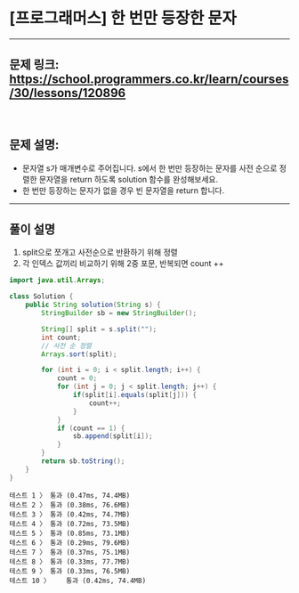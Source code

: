 # [프로그래머스] 한 번만 등장한 문자

---

## 문제 링크: https://school.programmers.co.kr/learn/courses/30/lessons/120896

<br>

## 문제 설명:

- 문자열 s가 매개변수로 주어집니다. s에서 한 번만 등장하는 문자를 사전 순으로 정렬한 문자열을 return 하도록 solution 함수를 완성해보세요. 
- 한 번만 등장하는 문자가 없을 경우 빈 문자열을 return 합니다.

---

## 풀이 설명

1. split으로 쪼개고 사전순으로 반환하기 위해 정렬
2. 각 인덱스 값끼리 비교하기 위해 2중 포문, 반복되면 count ++


```java
import java.util.Arrays;

class Solution {
    public String solution(String s) {
        StringBuilder sb = new StringBuilder();

        String[] split = s.split("");
        int count;
        // 사전 순 정렬
        Arrays.sort(split);

        for (int i = 0; i < split.length; i++) {
            count = 0;
            for (int j = 0; j < split.length; j++) {
                if(split[i].equals(split[j])) {
                    count++;
                }
            }
            if (count == 1) {
                sb.append(split[i]);
            }
        }
        return sb.toString();
    }
}
```
```text
테스트 1 〉	통과 (0.47ms, 74.4MB)
테스트 2 〉	통과 (0.38ms, 76.6MB)
테스트 3 〉	통과 (0.42ms, 74.7MB)
테스트 4 〉	통과 (0.72ms, 73.5MB)
테스트 5 〉	통과 (0.85ms, 73.1MB)
테스트 6 〉	통과 (0.29ms, 79.6MB)
테스트 7 〉	통과 (0.37ms, 75.1MB)
테스트 8 〉	통과 (0.33ms, 77.7MB)
테스트 9 〉	통과 (0.33ms, 76.5MB)
테스트 10 〉	통과 (0.42ms, 74.4MB)
```